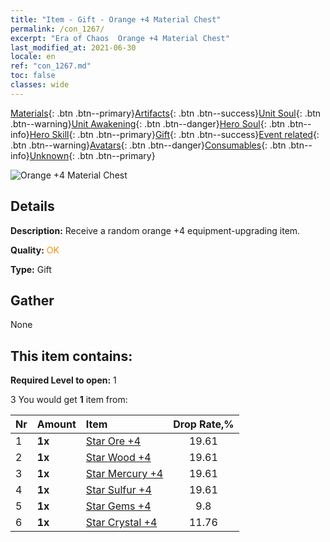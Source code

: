 ```yaml
---
title: "Item - Gift - Orange +4 Material Chest"
permalink: /con_1267/
excerpt: "Era of Chaos  Orange +4 Material Chest"
last_modified_at: 2021-06-30
locale: en
ref: "con_1267.md"
toc: false
classes: wide
---
```

 [Materials](/Items/){: .btn .btn--primary}[Artifacts](/Items/Artifacts/){: .btn .btn--success}[Unit Soul](/Items/UnitSoul/){: .btn .btn--warning}[Unit Awakening](/Items/UnitAwakening/){: .btn .btn--danger}[Hero Soul](/Items/HeroSoul/){: .btn .btn--info}[Hero Skill](/Items/HeroSkill/){: .btn .btn--primary}[Gift](/Items/Gift/){: .btn .btn--success}[Event related](/Items/Events/){: .btn .btn--warning}[Avatars](/Items/Avatars/){: .btn .btn--danger}[Consumables](/Items/Consumables/){: .btn .btn--info}[Unknown](/Items/Unknown/){: .btn .btn--primary}

 ![Orange +4 Material Chest](/images/t/i_304002.png)

## Details
 **Description:** Receive a random orange +4 equipment-upgrading item.

 **Quality:** <span style="color: #FF8C00">OK</span>

 **Type:** Gift

## Gather

  None

## This item contains:

 **Required Level to open:** 1

 3 You would get **1** item  from:

  | Nr | Amount |     Item    | Drop Rate,% |
  |:---|:-------|:------------|:---------:|
  | 1 |  **1x** | [Star Ore +4](/Items/mat_89/) | 19.61 | 
  | 2 |  **1x** | [Star Wood +4](/Items/mat_90/) | 19.61 | 
  | 3 |  **1x** | [Star Mercury +4](/Items/mat_91/) | 19.61 | 
  | 4 |  **1x** | [Star Sulfur +4](/Items/mat_92/) | 19.61 | 
  | 5 |  **1x** | [Star Gems +4](/Items/mat_93/) | 9.8 | 
  | 6 |  **1x** | [Star Crystal +4](/Items/mat_94/) | 11.76 | 
